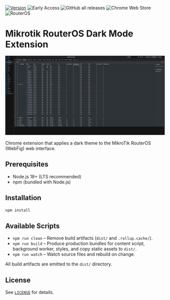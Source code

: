 [![Version](https://img.shields.io/badge/version-7.20.2-blue)](https://github.com/tall1on/routeros-darkmode-extension/releases/tag/v7.20.2)
![Early Access](https://img.shields.io/badge/status-early%20access-orange)
![GitHub all releases](https://img.shields.io/github/downloads/tall1on/routeros-darkmode-extension/total.svg)
![Chrome Web Store](https://img.shields.io/badge/Chrome%20Web%20Store-coming%20soon-yellow)
![RouterOS](https://img.shields.io/badge/RouterOS-7.20.0-green)
# Mikrotik RouterOS Dark Mode Extension

![Screenshot](./github/screenshot-7.20.1.png)

Chrome extension that applies a dark theme to the MikroTik RouterOS (WebFig) web interface.

## Prerequisites

- Node.js 18+ (LTS recommended)
- npm (bundled with Node.js)

## Installation

```bash
npm install
```

## Available Scripts

- `npm run clean` – Remove build artifacts (`dist/` and `.rollup.cache/`).
- `npm run build` – Produce production bundles for content script, background worker, styles, and copy static assets to `dist/`.
- `npm run watch` – Watch source files and rebuild on change.

All build artifacts are emitted to the `dist/` directory.

## License

See [`LICENSE`](LICENSE) for details.
